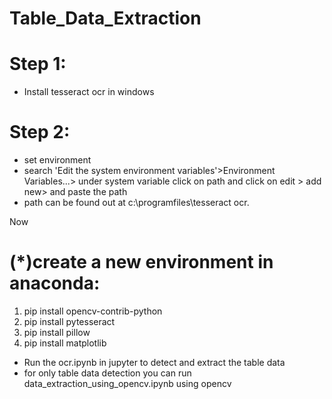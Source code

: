 # Table_Data_Extraction

# Step 1: 
- Install tesseract ocr in windows 
# Step 2: 
- set environment 
- search 'Edit the system environment variables'>Environment Variables...> under system variable click on path and click on edit > add new> and paste the path
- path can be found out at c:\programfiles\tesseract ocr.
 
Now
# (*)create a new environment in anaconda:
1.  pip install opencv-contrib-python
2.  pip install pytesseract 
3.  pip install pillow
4.  pip install matplotlib

- Run the ocr.ipynb in jupyter to detect and extract the table data
- for only table data detection you can run data_extraction_using_opencv.ipynb using opencv
